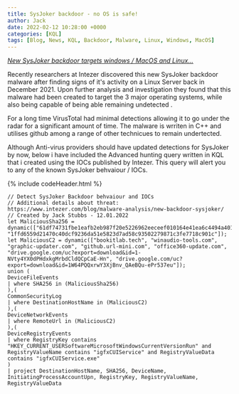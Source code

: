 ```yaml
---
title: SysJoker backdoor - no OS is safe! 
author: Jack
date: 2022-02-12 10:28:00 +0000
categories: [KQL]
tags: [Blog, News, KQL, Backdoor, Malware, Linux, Windows, MacOS]
---
```


[*New SysJoker backdoor targets windows / MacOS and Linux...*](https://www.bleepingcomputer.com/news/security/new-sysjoker-backdoor-targets-windows-macos-and-linux/)

Recently researchers at Intezer discovered this new SysJoker backdoor malware after finding signs of it's activity on a Linux Server back in December 2021. Upon further analysis and investigation they found that this malware had been created to target the 3 major operating systems, while also being capable of being able remaining undetected . 

For a long time VirusTotal had minimal detections allowing it to go under the radar for a significant amount of time. The malware is wrriten in C++ and utilises github among a range of other technicues to remain undertected. 

Although Anti-virus providers should have updated detections for SysJoker by now, below i have included the Advanced hunting query written in KQL that i created using the IOCs published by Intezer. This query will alert you to any of the known SysJoker behvaiour / IOCs. 

{% include codeHeader.html %}
```
// Detect SysJoker Backdoor behvaiour and IOCs
// Additional details about threat: https://www.intezer.com/blog/malware-analysis/new-backdoor-sysjoker/
// Created by Jack Stubbs - 12.01.2022
let MaliciousSha256 = dynamic(["61df74731fbe1eafb2eb987f20e5226962eeceef010164e41ea6c4494a4010fc", "1ffd6559d21470c40dcf9236da51e5823d7ad58c93502279871c3fe7718c901c"]);
let MaliciousC2 = dynamic(["bookitlab.tech", "winaudio-tools.com", "graphic-updater.com", "github.url-mini.com", "office360-update.com", "drive.google.com/uc?export=download&id=1-NVty4YX0dPHdxkgMrbdCldQCpCaE-Hn", "drive.google.com/uc?export=download&id=1W64PQQxrwY3XjBnv_QAeBQu-ePr537eu"]);
union (
DeviceFileEvents
| where SHA256 in (MaliciousSha256)
),(
CommonSecurityLog
| where DestinationHostName in (MaliciousC2)
),(
DeviceNetworkEvents
| where RemoteUrl in (MaliciousC2)
),(
DeviceRegistryEvents
| where RegistryKey contains "HKEY_CURRENT_USERSoftwareMicrosoftWindowsCurrentVersionRun" and RegistryValueName contains "igfxCUIService" and RegistryValueData contains "igfxCUIService.exe"
)
| project DestinationHostName, SHA256, DeviceName, InitiatingProcessAccountUpn, RegistryKey, RegistryValueName, RegistryValueData
```